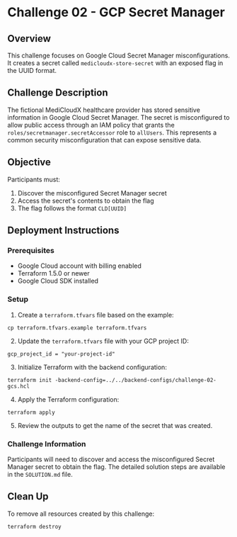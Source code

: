 # Challenge 02 - GCP Secret Manager

## Overview
This challenge focuses on Google Cloud Secret Manager misconfigurations. It creates a secret called `medicloudx-store-secret` with an exposed flag in the UUID format.

## Challenge Description
The fictional MediCloudX healthcare provider has stored sensitive information in Google Cloud Secret Manager. The secret is misconfigured to allow public access through an IAM policy that grants the `roles/secretmanager.secretAccessor` role to `allUsers`. This represents a common security misconfiguration that can expose sensitive data.

## Objective
Participants must:
1. Discover the misconfigured Secret Manager secret
2. Access the secret's contents to obtain the flag
3. The flag follows the format `CLD[UUID]`

## Deployment Instructions

### Prerequisites
- Google Cloud account with billing enabled
- Terraform 1.5.0 or newer
- Google Cloud SDK installed

### Setup

1. Create a `terraform.tfvars` file based on the example:
```
cp terraform.tfvars.example terraform.tfvars
```

2. Update the `terraform.tfvars` file with your GCP project ID:
```
gcp_project_id = "your-project-id"
```

3. Initialize Terraform with the backend configuration:
```
terraform init -backend-config=../../backend-configs/challenge-02-gcs.hcl
```

4. Apply the Terraform configuration:
```
terraform apply
```

5. Review the outputs to get the name of the secret that was created.

### Challenge Information

Participants will need to discover and access the misconfigured Secret Manager secret to obtain the flag. The detailed solution steps are available in the `SOLUTION.md` file.

## Clean Up

To remove all resources created by this challenge:

```
terraform destroy
```
